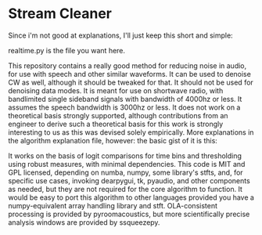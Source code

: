 # Stream Cleaner
Since i'm not good at explanations, I'll just keep this short and simple:

realtime.py is the file you want here. 

This repository contains a really good method for reducing noise in audio, for use with speech and other similar waveforms.
It can be used to denoise CW as well, although it should be tweaked for that. It should not be used for denoising data modes.
It is meant for use on shortwave radio, with bandlimited single sideband signals with bandwidth of 4000hz or less.
It assumes the speech bandwidth is 3000hz or less. It does not work on a theoretical basis strongly supported, although 
contributions from an engineer to derive such a theoretical basis for this work is strongly interesting to us as this was devised solely empirically.
More explanations in the algorithm explanation file, however: the basic gist of it is this:

It works on the basis of logit comparisons for time bins and thresholding using robust measures, with minimal dependencies.
This code is MIT and GPL licensed, depending on numba, numpy, some library's stfts, and, for specific use cases,
invoking dearpygui, tk, pyaudio, and other components as needed, but they are not required for the core algorithm to function.
It would be easy to port this algorithm to other languages provided you have a numpy-equivalent array handling library and stft.
OLA-consistent processing is provided by pyroomacoustics, but more scientifically precise analysis windows are provided by ssqueezepy.




